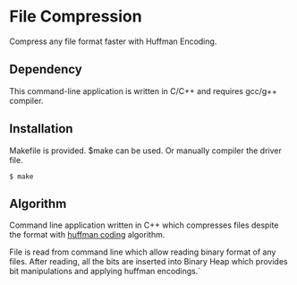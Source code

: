 # File Compression

Compress any file format faster with Huffman Encoding. 

## Dependency

This command-line application is written in C/C++ and requires gcc/g++ compiler.


## Installation 

Makefile is provided. $make can be used. Or manually compiler the driver file.
```
$ make
```

## Algorithm

Command line application written in C++ which compresses files despite the format with [huffman coding](https://en.wikipedia.org/wiki/Huffman_coding) algorithm.

File is read from command line which allow reading binary format of any files. After reading, all the bits are inserted into Binary Heap which provides bit manipulations and applying huffman encodings.`
